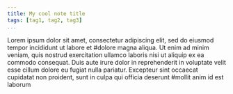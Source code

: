 ```yaml
---
title: My cool note title
tags: [tag1, tag2, tag3]
...
```


Lorem ipsum dolor sit amet, consectetur adipiscing elit, sed do eiusmod tempor
incididunt ut labore et #dolore magna aliqua. Ut enim ad minim veniam, quis
nostrud exercitation ullamco laboris nisi ut aliquip ex ea commodo consequat.
Duis aute irure dolor in reprehenderit in voluptate velit esse cillum dolore eu
fugiat nulla pariatur. Excepteur sint occaecat cupidatat non proident, sunt in
culpa qui officia deserunt #mollit anim id est laborum

